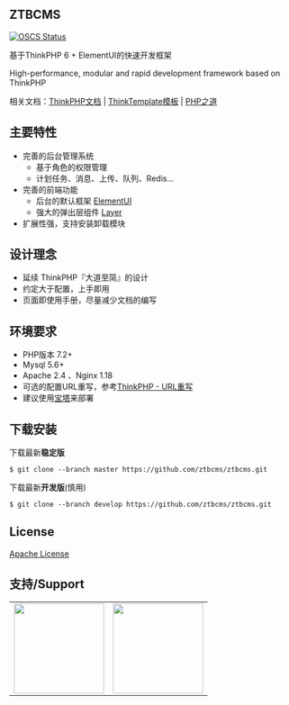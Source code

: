 ## ZTBCMS

[![OSCS Status](https://www.oscs1024.com/platform/badge/ztbcms/ztbcms.svg?size=small)](https://www.oscs1024.com/project/ztbcms/ztbcms?ref=badge_small)

基于ThinkPHP 6 + ElementUI的快速开发框架

High-performance, modular and rapid development framework based on ThinkPHP
 
相关文档：[ThinkPHP文档](https://www.kancloud.cn/manual/thinkphp6_0/) | [ThinkTemplate模板](https://www.kancloud.cn/manual/think-template) | [PHP之道](http://www.phptherightway.com)

## 主要特性

- 完善的后台管理系统
    - 基于角色的权限管理
    - 计划任务、消息、上传、队列、Redis...
- 完善的前端功能
    - 后台的默认框架 [ElementUI](https://element.eleme.cn/)
    - 强大的弹出层组件 [Layer](https://layer.layui.com/)
- 扩展性强，支持安装卸载模块

## 设计理念

- 延续 ThinkPHP『大道至简』的设计
- 约定大于配置，上手即用
- 页面即使用手册，尽量减少文档的编写

## 环境要求

* PHP版本 7.2+
* Mysql 5.6+
* Apache 2.4 、Nginx 1.18
* 可选的配置URL重写，参考[ThinkPHP - URL重写](http://document.thinkphp.cn/manual_3_2.html#url_rewrite)
* 建议使用[宝塔](https://www.bt.cn/?invite_code=MV9xcml5enc=)来部署

## 下载安装

下载最新**稳定版**
```shell
$ git clone --branch master https://github.com/ztbcms/ztbcms.git
```

下载最新**开发版**(慎用)
```shell
$ git clone --branch develop https://github.com/ztbcms/ztbcms.git
```

## License 

[Apache License](LICENSE)

## 支持/Support

<!--Support start-->
<table>
  <tbody>
    <tr>
      <td align="center" valign="middle">
        <a href="https://www.jetbrains.com/?from=ztbcms" target="_blank">
          <img width="160px" src="https://i.loli.net/2019/12/05/rmZkUIH1Jgd2M5Y.png">
        </a>
      </td>
      <td align="center" valign="middle">
        <a href="https://www.jetbrains.com/?from=ztbcms" target="_blank">
          <img width="160px" src="https://i.loli.net/2019/12/05/17jf9rLW8ixHdyD.png">
        </a>
      </td>
    </tr>
    <tr></tr>
  </tbody>
</table>
<!--Support end-->

